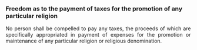 ### Freedom as to the payment of taxes for the promotion of any particular religion
<div style="text-align: justify">

No person shall be compelled to pay any taxes, the proceeds of which are specifically appropriated in payment of expenses for the promotion or maintenance of any particular religion or religious denomination.

</div>
